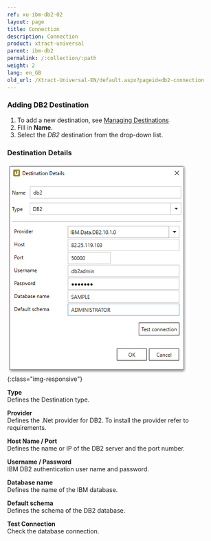 ```yaml
---
ref: xu-ibm-db2-02
layout: page
title: Connection
description: Connection
product: xtract-universal
parent: ibm-db2
permalink: /:collection/:path
weight: 2
lang: en_GB
old_url: /Xtract-Universal-EN/default.aspx?pageid=db2-connection
---
```

### Adding DB2 Destination
1. To add a new destination, see [Managing Destinations](../managing-destinations)
2. Fill in **Name**.
3. Select the *DB2* destination from the drop-down list.

### Destination Details

![DB2-Connection](/img/content/DB2-Connection.png){:class="img-responsive"}

**Type**<br>
Defines the Destination type.

**Provider**<br>
Defines the .Net provider for DB2. To install the provider refer to requirements.

**Host Name / Port**<br>
Defines the name or IP of the DB2 server and the port number. 

**Username / Password**<br>
IBM DB2 authentication user name and password.

**Database name**<br>
Defines the name of the IBM database.

**Default schema**<br>
Defines the schema of the DB2 database.

**Test Connection**<br>
Check the database connection.